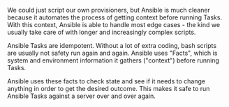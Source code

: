 We could just script our own provisioners, but Ansible is much cleaner because it automates the process of getting context before running Tasks. With this context, Ansible is able to handle most edge cases - the kind we usually take care of with longer and increasingly complex scripts.

Ansible Tasks are idempotent. Without a lot of extra coding, bash scripts are usually not safety run again and again. Ansible uses "Facts", which is system and environment information it gathers ("context") before running Tasks.

Ansible uses these facts to check state and see if it needs to change anything in order to get the desired outcome. This makes it safe to run Ansible Tasks against a server over and over again.
